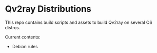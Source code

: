 # Qv2ray Distributions

This repo contains build scripts and assets to build Qv2ray on several OS distros.

Current contents:

- Debian rules